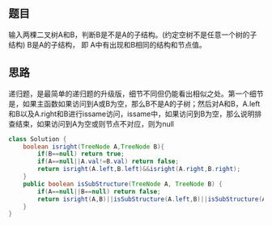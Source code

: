 ## 题目
输入两棵二叉树A和B，判断B是不是A的子结构。(约定空树不是任意一个树的子结构)
B是A的子结构， 即 A中有出现和B相同的结构和节点值。
## 思路
递归题，是最简单的递归题的升级版，细节不同但仍能看出相似之处。第一个细节是，如果主函数如果访问到A或B为空，那么B不是A的子树；然后对A和B，A.left
和B以及A.right和B进行issame访问，issame中，如果访问到B为空，那么说明排查结束，如果访问到A为空或则节点不对应，则为null
```java
class Solution {
    boolean isright(TreeNode A,TreeNode B){
        if(B==null) return true;
        if(A==null||A.val!=B.val) return false;
        return isright(A.left,B.left)&&isright(A.right,B.right);
    }
    public boolean isSubStructure(TreeNode A, TreeNode B) {
        if(A==null||B==null) return false;
        return isright(A,B)||isSubStructure(A.left,B)||isSubStructure(A.right,B);
    }
}
```
